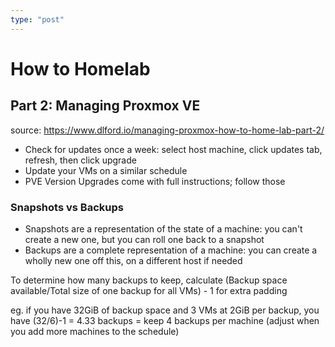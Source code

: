 ```yaml
---
type: "post"
---
```


# How to Homelab
## Part 2: Managing Proxmox VE

source: https://www.dlford.io/managing-proxmox-how-to-home-lab-part-2/

* Check for updates once a week: select host machine, click updates tab, refresh, then click upgrade
* Update your VMs on a similar schedule
* PVE Version Upgrades come with full instructions; follow those

### Snapshots vs Backups
- Snapshots are a representation of the state of a machine: you can't create a new one, but you can roll one back to a snapshot
- Backups are a complete representation of a machine: you can create a wholly new one off this, on a different host if needed

To determine how many backups to keep, calculate (Backup space available/Total size of one backup for all VMs) - 1 for extra padding

eg. if you have 32GiB of backup space and 3 VMs at 2GiB per backup, you have (32/6)-1 = 4.33 backups = keep 4 backups per machine (adjust when you add more machines to the schedule)


